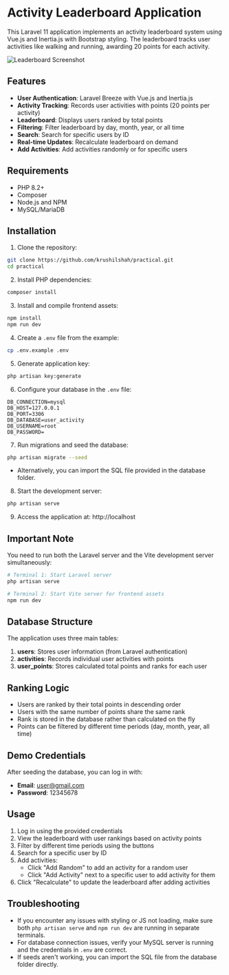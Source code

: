 # Activity Leaderboard Application

This Laravel 11 application implements an activity leaderboard system using Vue.js and Inertia.js with Bootstrap styling. The leaderboard tracks user activities like walking and running, awarding 20 points for each activity.

![Leaderboard Screenshot](screenshot.png)

## Features

- **User Authentication**: Laravel Breeze with Vue.js and Inertia.js
- **Activity Tracking**: Records user activities with points (20 points per activity)
- **Leaderboard**: Displays users ranked by total points
- **Filtering**: Filter leaderboard by day, month, year, or all time
- **Search**: Search for specific users by ID
- **Real-time Updates**: Recalculate leaderboard on demand
- **Add Activities**: Add activities randomly or for specific users

## Requirements

- PHP 8.2+
- Composer
- Node.js and NPM
- MySQL/MariaDB

## Installation

1. Clone the repository:
```bash
git clone https://github.com/krushilshah/practical.git
cd practical
```

2. Install PHP dependencies:
```bash
composer install
```

3. Install and compile frontend assets:
```bash
npm install
npm run dev
```

4. Create a `.env` file from the example:
```bash
cp .env.example .env
```

5. Generate application key:
```bash
php artisan key:generate
```

6. Configure your database in the `.env` file:
```
DB_CONNECTION=mysql
DB_HOST=127.0.0.1
DB_PORT=3306
DB_DATABASE=user_activity
DB_USERNAME=root
DB_PASSWORD=
```

7. Run migrations and seed the database:
```bash
php artisan migrate --seed
```
   - Alternatively, you can import the SQL file provided in the database folder.

8. Start the development server:
```bash
php artisan serve
```

9. Access the application at: http://localhost

## Important Note

You need to run both the Laravel server and the Vite development server simultaneously:

```bash
# Terminal 1: Start Laravel server
php artisan serve

# Terminal 2: Start Vite server for frontend assets
npm run dev
```

## Database Structure

The application uses three main tables:

1. **users**: Stores user information (from Laravel authentication)
2. **activities**: Records individual user activities with points
3. **user_points**: Stores calculated total points and ranks for each user

## Ranking Logic

- Users are ranked by their total points in descending order
- Users with the same number of points share the same rank
- Rank is stored in the database rather than calculated on the fly
- Points can be filtered by different time periods (day, month, year, all time)

## Demo Credentials

After seeding the database, you can log in with:

- **Email**: user@gmail.com
- **Password**: 12345678

## Usage

1. Log in using the provided credentials
2. View the leaderboard with user rankings based on activity points
3. Filter by different time periods using the buttons
4. Search for a specific user by ID
5. Add activities:
   - Click "Add Random" to add an activity for a random user
   - Click "Add Activity" next to a specific user to add activity for them
6. Click "Recalculate" to update the leaderboard after adding activities

## Troubleshooting

- If you encounter any issues with styling or JS not loading, make sure both `php artisan serve` and `npm run dev` are running in separate terminals.
- For database connection issues, verify your MySQL server is running and the credentials in `.env` are correct.
- If seeds aren't working, you can import the SQL file from the database folder directly.

